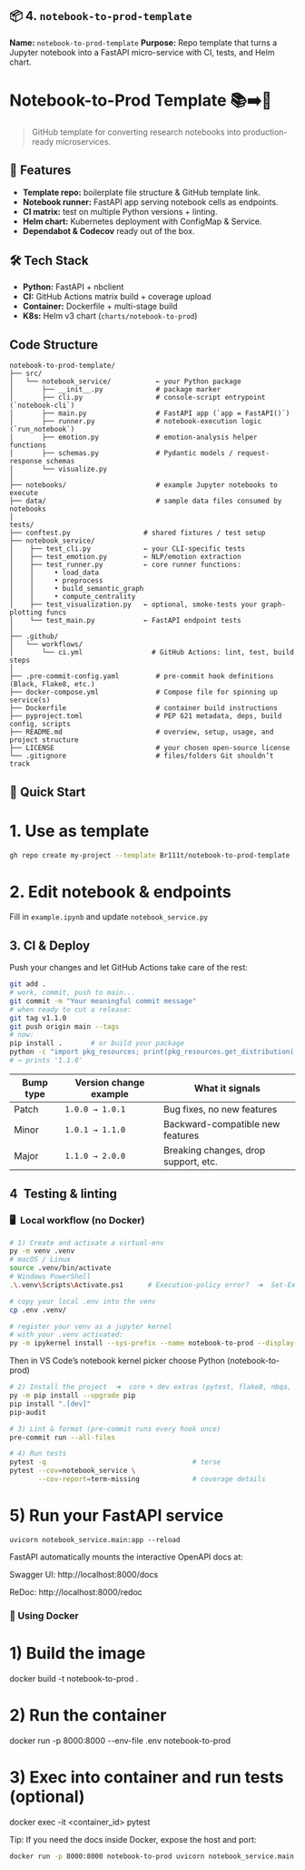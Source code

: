 
## 📦 4. `notebook-to-prod-template`
**Name:** `notebook-to-prod-template`
**Purpose:** Repo template that turns a Jupyter notebook into a FastAPI micro-service with CI, tests, and Helm chart.

# Notebook-to-Prod Template 📚➡️🚀

> GitHub template for converting research notebooks into production-ready microservices.

## 🚀 Features
- **Template repo:** boilerplate file structure & GitHub template link.
- **Notebook runner:** FastAPI app serving notebook cells as endpoints.
- **CI matrix:** test on multiple Python versions + linting.
- **Helm chart:** Kubernetes deployment with ConfigMap & Service.
- **Dependabot & Codecov** ready out of the box.

## 🛠️ Tech Stack
- **Python:** FastAPI + nbclient
- **CI:** GitHub Actions matrix build + coverage upload
- **Container:** Dockerfile + multi-stage build
- **K8s:** Helm v3 chart (`charts/notebook-to-prod`)


## Code Structure
```
notebook-to-prod-template/
├── src/
│   └── notebook_service/           ← your Python package
│       ├── __init__.py             # package marker
│       ├── cli.py                  # console‐script entrypoint (`notebook-cli`)
│       ├── main.py                 # FastAPI app (`app = FastAPI()`)
│       ├── runner.py               # notebook‐execution logic (`run_notebook`)
│       ├── emotion.py              # emotion‐analysis helper functions
│       ├── schemas.py              # Pydantic models / request‐response schemas
│       └── visualize.py
│
├── notebooks/                      # example Jupyter notebooks to execute
├── data/                           # sample data files consumed by notebooks
│
tests/
├── conftest.py                  # shared fixtures / test setup
├── notebook_service/
│    ├── test_cli.py             ← your CLI‐specific tests
│    ├── test_emotion.py         ← NLP/emotion extraction
│    ├── test_runner.py          ← core runner functions:
│    │     • load_data
│    │     • preprocess
│    │     • build_semantic_graph
│    │     • compute_centrality
│    ├── test_visualization.py   ← optional, smoke‐tests your graph‐plotting funcs
│    └── test_main.py            ← FastAPI endpoint tests
│
├── .github/
│   └── workflows/
│       └── ci.yml                 # GitHub Actions: lint, test, build steps
│
├── .pre-commit-config.yaml         # pre-commit hook definitions (Black, Flake8, etc.)
├── docker-compose.yml              # Compose file for spinning up service(s)
├── Dockerfile                      # container build instructions
├── pyproject.toml                  # PEP 621 metadata, deps, build config, scripts
├── README.md                       # overview, setup, usage, and project structure
├── LICENSE                         # your chosen open-source license
└── .gitignore                      # files/folders Git shouldn’t track

```

## 🚀 Quick Start

# 1. Use as template
```bash
gh repo create my-project --template Br111t/notebook-to-prod-template
```
# 2. Edit notebook & endpoints
Fill in `example.ipynb` and update `notebook_service.py`

## 3. CI & Deploy

Push your changes and let GitHub Actions take care of the rest:

```bash
git add .
# work, commit, push to main...
git commit -m "Your meaningful commit message"
# when ready to cut a release:
git tag v1.1.0
git push origin main --tags
# now:
pip install .       # or build your package
python -c "import pkg_resources; print(pkg_resources.get_distribution('notebook-to-prod-template').version)"
# → prints '1.1.0'
```

| Bump type | Version change example | What it signals                      |
| --------- | ---------------------- | ------------------------------------ |
| Patch     | `1.0.0 → 1.0.1`        | Bug fixes, no new features           |
| Minor     | `1.0.1 → 1.1.0`        | Backward-compatible new features     |
| Major     | `1.1.0 → 2.0.0`        | Breaking changes, drop support, etc. |


## 4 Testing & linting

### 🖥️ Local workflow (no Docker)

```bash
# 1) Create and activate a virtual-env
py -m venv .venv
# macOS / Linux
source .venv/bin/activate
# Windows PowerShell
.\.venv\Scripts\Activate.ps1      # Execution-policy error?  ➜  Set-ExecutionPolicy -Scope CurrentUser -ExecutionPolicy RemoteSigned

# copy your local .env into the venv
cp .env .venv/

# register your venv as a jupyter kernel
# with your .venv activated:
py -m ipykernel install --sys-prefix --name notebook-to-prod --display-name "Python (notebook-to-prod)"

```
Then in VS Code’s notebook kernel picker choose Python (notebook-to-prod)

```bash
# 2) Install the project  ➜  core + dev extras (pytest, flake8, nbqa, …)
py -m pip install --upgrade pip
pip install ".[dev]"
pip-audit
```
```bash
# 3) Lint & format (pre-commit runs every hook once)
pre-commit run --all-files
```
```bash
# 4) Run tests
pytest -q                                    # terse
pytest --cov=notebook_service \
       --cov-report=term-missing             # coverage details
```

# 5) Run your FastAPI service
```
uvicorn notebook_service.main:app --reload
```
FastAPI automatically mounts the interactive OpenAPI docs at:

Swagger UI:
http://localhost:8000/docs

ReDoc:
http://localhost:8000/redoc

### 🐳 Using Docker
# 1) Build the image
docker build -t notebook-to-prod .

# 2) Run the container
docker run -p 8000:8000 --env-file .env notebook-to-prod

# 3) Exec into container and run tests (optional)
docker exec -it <container_id> pytest

Tip: If you need the docs inside Docker, expose the host and port:
```bash
docker run -p 8000:8000 notebook-to-prod uvicorn notebook_service.main:app --host 0.0.0.0
```
